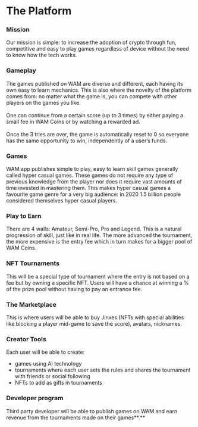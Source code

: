 # The Platform

### Mission

Our mission is simple: to increase the adoption of crypto through fun, competitive and easy to play games regardless of device without the need to know how the tech works.

### **Gameplay**

The games published on WAM are diverse and different, each having its own easy to learn mechanics. This is also where the novelty of the platform comes from: no matter what the game is, you can compete with other players on the games you like.\
\
One can continue from a certain score (up to 3 times) by either paying a small fee in WAM Coins or by watching a rewarded ad.\
\
Once the 3 tries are over, the game is automatically reset to 0 so everyone has the same opportunity to win, independently of a user’s funds.

### Games

WAM.app publishes simple to play, easy to learn skill games generally called hyper casual games. These games do not require any type of previous knowledge from the player nor does it require vast amounts of time invested in mastering them. This makes hyper casual games a favourite game genre for a very big audience: in 2020 1.5 billion people considered themselves hyper casual players.

### **Play to Earn**

There are 4 walls: Amateur, Semi-Pro, Pro and Legend. This is a natural progression of skill, just like in real life. The more advanced the tournament, the more expensive is the entry fee which in turn makes for a bigger pool of WAM Coins.

### **NFT Tournaments**

This will be a special type of tournament where the entry is not based on a fee but by owning a specific NFT. Users will have a chance at winning a % of the prize pool without having to pay an entrance fee.

### **The Marketplace**

This is where users will be able to buy Jinxes (NFTs with special abilities like blocking a player mid-game to save the score), avatars, nicknames.

### **Creator Tools**

Each user will be able to create:

* games using AI technology
* tournaments where each user sets the rules and shares the tournament with friends or social following
* NFTs to add as gifts in tournaments

### **Developer program**

Third party developer will be able to publish games on WAM and earn revenue from the tournaments made on their games**.**
